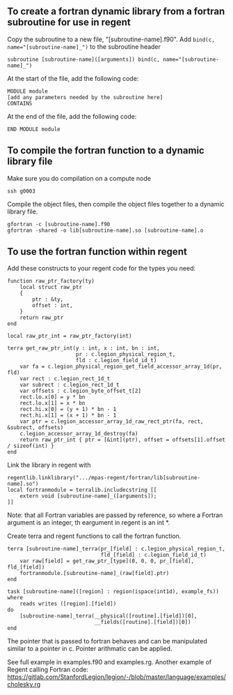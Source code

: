 
To create a fortran dynamic library from a fortran subroutine for use in regent
-------------------------------------------------------------------------------

Copy the subroutine to a new file, "[subroutine-name].f90". 
Add `bind(c, name="[subroutine-name]_")` to the subroutine header

    subroutine [subroutine-name]([arguments]) bind(c, name="[subroutine-name]_")

At the start of the file, add the following code: 

    MODULE module
    [add any parameters needed by the subroutine here]
    CONTAINS

At the end of the file, add the following code: 

    END MODULE module


To compile the fortran function to a dynamic library file 
---------------------------------------------------------

Make sure you do compilation on a compute node 

    ssh g0003

Compile the object files, then compile the object files together to a dynamic library file. 

    gfortran -c [subroutine-name].f90
    gfortran -shared -o lib[subroutine-name].so [subroutine-name].o

To use the fortran function within regent 
-----------------------------------------

Add these constructs to your regent code for the types you need: 

    function raw_ptr_factory(ty)
        local struct raw_ptr
        {
            ptr : &ty,
            offset : int,
        }
        return raw_ptr
    end

    local raw_ptr_int = raw_ptr_factory(int)

    terra get_raw_ptr_int(y : int, x : int, bn : int,
                          pr : c.legion_physical_region_t,
                          fld : c.legion_field_id_t)
        var fa = c.legion_physical_region_get_field_accessor_array_1d(pr, fld)
        var rect : c.legion_rect_1d_t
        var subrect : c.legion_rect_1d_t
        var offsets : c.legion_byte_offset_t[2]
        rect.lo.x[0] = y * bn
        rect.lo.x[1] = x * bn
        rect.hi.x[0] = (y + 1) * bn - 1
        rect.hi.x[1] = (x + 1) * bn - 1
        var ptr = c.legion_accessor_array_1d_raw_rect_ptr(fa, rect, &subrect, offsets)
        c.legion_accessor_array_1d_destroy(fa)
        return raw_ptr_int { ptr = [&int](ptr), offset = offsets[1].offset / sizeof(int) }
    end

Link the library in regent with

    regentlib.linklibrary(".../mpas-regent/fortran/lib[subroutine-name].so")
    local fortranmodule = terralib.includecstring [[
        extern void [subroutine-name]_([arguments]);
    ]]

Note: that all Fortran variables are passed by reference, so where a Fortran argument is an integer, th eargument in regent is an int *. 

Create terra and regent functions to call the fortran function. 

    terra [subroutine-name]_terra(pr_[field] : c.legion_physical_region_t,
                                  fld_[field] : c.legion_field_id_t)
        var raw[field] = get_raw_ptr_[type](0, 0, 0, pr_[field], fld_[field])
        fortranmodule.[subroutine-name]_(raw[field].ptr)
    end

    task [subroutine-name]([region] : region(ispace(int1d), example_fs))
    where
        reads writes ([region].[field])
    do
        [subroutine-name]_terra(__physical([routine].[field])[0], 
                                __fields([routine].[field])[0])
    end

The pointer that is passed to fortran behaves and can be manipulated similar to a pointer in c. Pointer arithmatic can be applied.

See full example in examples.f90 and examples.rg.
Another example of Regent calling Fortran code: https://gitlab.com/StanfordLegion/legion/-/blob/master/language/examples/cholesky.rg
